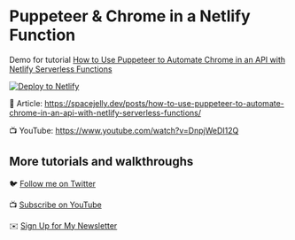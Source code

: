 # Puppeteer & Chrome in a Netlify Function

Demo for tutorial [How to Use Puppeteer to Automate Chrome in an API with Netlify Serverless Functions](https://www.youtube.com/watch?v=DnpjWeDI12Q)

[![Deploy to Netlify](https://www.netlify.com/img/deploy/button.svg)](https://app.netlify.com/start/deploy?repository=https://github.com/amankaushik481/my-puppeteer-function)

📝 Article: https://spacejelly.dev/posts/how-to-use-puppeteer-to-automate-chrome-in-an-api-with-netlify-serverless-functions/

📺 YouTube: https://www.youtube.com/watch?v=DnpjWeDI12Q

## More tutorials and walkthroughs

🐦 [Follow me on Twitter](https://twitter.com/colbyfayock)

📺 [Subscribe on YouTube](https://www.youtube.com/colbyfayock)

✉️ [Sign Up for My Newsletter](https://colbyfayock.com/newsletter)

